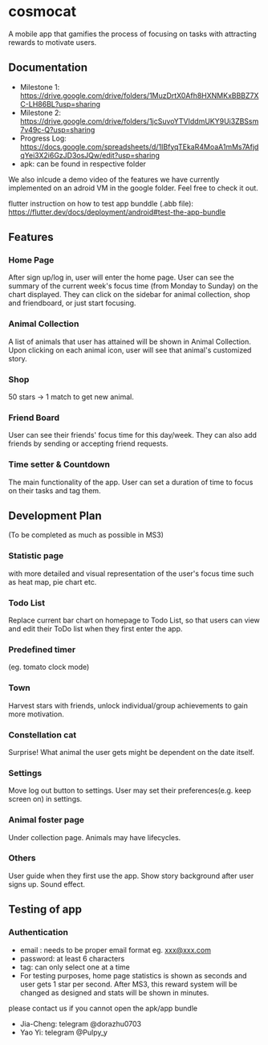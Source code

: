 # cosmocat

A mobile app that gamifies the process of focusing on tasks with attracting rewards to motivate users. 


## Documentation

- Milestone 1: https://drive.google.com/drive/folders/1MuzDrtX0Afh8HXNMKxBBBZ7XC-LH86BL?usp=sharing
- Milestone 2: https://drive.google.com/drive/folders/1jcSuvoYTVIddmUKY9Ui3ZBSsm7v49c-Q?usp=sharing
- Progress Log: https://docs.google.com/spreadsheets/d/1IBfyqTEkaR4MoaA1mMs7AfjdqYei3X2i6GzJD3osJQw/edit?usp=sharing
- apk: can be found in respective folder 

We also inlcude a demo video of the features we have currently implemented on an adroid VM in the google folder. Feel free to check it out. 

flutter instruction on how to test app bunddle (.abb file):
https://flutter.dev/docs/deployment/android#test-the-app-bundle 

## Features 
### Home Page
After sign up/log in, user will enter the home page. User can see the summary of the current week's focus time (from Monday to Sunday) on the chart displayed. They can click on the sidebar for animal collection, shop and friendboard, or just start focusing. 
### Animal Collection
A list of animals that user has attained will be shown in Animal Collection. Upon clicking on each animal icon, user will see that animal's customized story. 
### Shop 
50 stars -> 1 match to get new animal. 
### Friend Board
User can see their friends' focus time for this day/week. They can also add friends by sending or accepting friend requests. 
### Time setter & Countdown 
The main functionality of the app. User can set a duration of time to focus on their tasks and tag them. 

## Development Plan  
(To be completed as much as possible in MS3) 
### Statistic page 
with more detailed and visual representation of the user's focus time such as heat map, pie chart etc.
### Todo List
Replace current bar chart on homepage to Todo List, so that users can view and edit their ToDo list when they first enter the app. 
### Predefined timer 
(eg. tomato clock mode)
### Town 
Harvest stars with friends, unlock individual/group achievements to gain more motivation.
### Constellation cat
Surprise! What animal the user gets might be dependent on the date itself.
### Settings 
Move log out button to settings. User may set their preferences(e.g. keep screen on) in settings.
### Animal foster page 
Under collection page. Animals may have lifecycles. 

### Others 
User guide when they first use the app.
Show story background after user signs up.
Sound effect.

## Testing of app 
### Authentication
- email : needs to be proper email format eg. xxx@xxx.com
- password: at least 6 characters 
- tag: can only select one at a time
- For testing purposes, home page statistics is shown as seconds and user gets 1 star per second. After MS3, this reward system will be changed as designed and stats will be shown in minutes.


please contact us if you cannot open the apk/app bundle 
- Jia-Cheng: telegram @dorazhu0703
- Yao Yi: telegram @Pulpy_y
